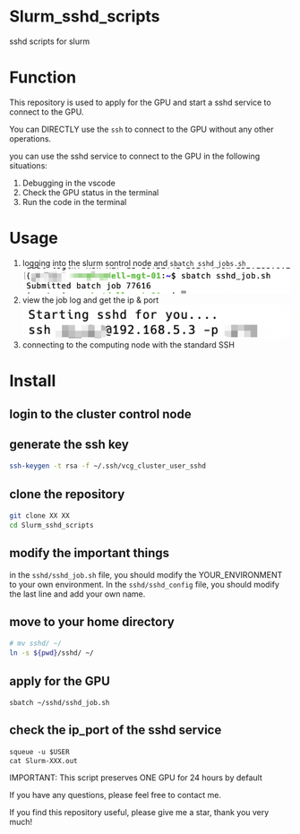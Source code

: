 # Slurm_sshd_scripts
sshd scripts for slurm

# Function
This repository is used to apply for the GPU and start a sshd service to connect to the GPU.

You can DIRECTLY use the `ssh` to connect to the GPU without any other operations.

you can use the sshd service to connect to the GPU in the following situations:
1. Debugging in the vscode
2. Check the GPU status in the terminal
3. Run the code in the terminal

# Usage
1. logging into the slurm sontrol node and `sbatch sshd_jobs.sh`
![apply](./figs/apply.png)
2. view the job log and get the ip & port
![job_log](./figs/job_log.png)
3. connecting to the computing node with the standard SSH



# Install
## login to the cluster control node

## generate the ssh key
```bash
ssh-keygen -t rsa -f ~/.ssh/vcg_cluster_user_sshd
```

## clone the repository
```bash
git clone XX XX
cd Slurm_sshd_scripts
```

## modify the important things
in the `sshd/sshd_job.sh` file, you should modify the YOUR_ENVIRONMENT to your own environment.
In the `sshd/sshd_config` file, you should modify the last line and add your own name.

## move to your home directory
```bash
# mv sshd/ ~/
ln -s ${pwd}/sshd/ ~/
```

## apply for the GPU
```
sbatch ~/sshd/sshd_job.sh
```

## check the ip_port of the sshd service
```
squeue -u $USER
cat Slurm-XXX.out
```


IMPORTANT: This script preserves ONE GPU for 24 hours by default

If you have any questions, please feel free to contact me.

If you find this repository useful, please give me a star, thank you very much! 

